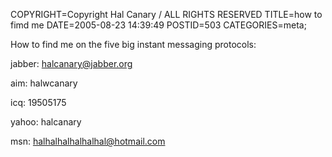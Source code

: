 COPYRIGHT=Copyright Hal Canary / ALL RIGHTS RESERVED
TITLE=how to fimd me
DATE=2005-08-23 14:39:49
POSTID=503
CATEGORIES=meta;

How to find me on the five big instant messaging protocols:  
  
jabber: halcanary@jabber.org  
  
aim: halwcanary  
  
icq: 19505175  
  
yahoo: halcanary  
  
msn: halhalhalhalhalhal@hotmail.com
